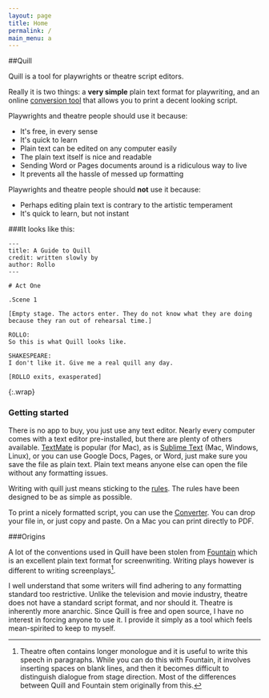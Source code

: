 ```yaml
---
layout: page
title: Home
permalink: /
main_menu: a
---
```


##Quill

Quill is a tool for playwrights or theatre script editors.

Really it is two things: a **very simple** plain text format for playwriting, and an online [conversion tool](converter) that allows you to print a decent looking script.

Playwrights and theatre people should use it because:

* It's free, in every sense
* It's quick to learn
* Plain text can be edited on any computer easily
* The plain text itself is nice and readable
* Sending Word or Pages documents around is a ridiculous way to live
* It prevents all the hassle of messed up formatting

Playwrights and theatre people should **not** use it because:

* Perhaps editing plain text is contrary to the artistic temperament
* It's quick to learn, but not instant
 
###It looks like this:
  
	---
	title: A Guide to Quill
	credit: written slowly by
	author: Rollo
	---
		
	# Act One
	
	.Scene 1
	
	[Empty stage. The actors enter. They do not know what they are doing because they ran out of rehearsal time.]
	
	ROLLO:
	So this is what Quill looks like.
	
	SHAKESPEARE:
	I don't like it. Give me a real quill any day.
	
	[ROLLO exits, exasperated]
{:.wrap}

### Getting started

There is no app to buy, you just use any text editor. Nearly every computer comes with a text editor pre-installed, but there are plenty of others available. [TextMate]() is popular (for Mac), as is [Sublime Text]() (Mac, Windows, Linux), or you can use Google Docs, Pages, or Word, just make sure you save the file as plain text. Plain text means anyone else can open the file without any formatting issues.

Writing with quill just means sticking to the [rules](syntax). The rules have been designed to be as simple as possible.

To print a nicely formatted script, you can use the [Converter](converter). You can drop your file in, or just copy and paste. On a Mac you can print directly to PDF.

###Origins

A lot of the conventions used in Quill have been stolen from [Fountain][f] which is an excellent plain text format for screenwriting. Writing plays however is different to writing screenplays[^a].

I well understand that some writers will find adhering to any formatting standard too restrictive. Unlike the television and movie industry, theatre does not have a standard script format, and nor should it. Theatre is inherently more anarchic. Since Quill is free and open source, I have no interest in forcing anyone to use it. I provide it simply as a tool which feels mean-spirited to keep to myself.

[f]: http://fountain.io

[^a]: Theatre often contains longer monologue and it is useful to write this speech in paragraphs. While you can do this with Fountain, it involves inserting spaces on blank lines, and then it becomes difficult to distinguish dialogue from stage direction. Most of the differences between Quill and Fountain stem originally from this.
